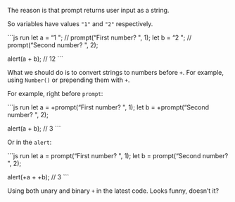 The reason is that prompt returns user input as a string.

So variables have values `"1"` and `"2"` respectively.

\`\`\`js run let a = “1 "; // prompt(“First number? ", 1); let b = “2 "; // prompt(“Second number? ", 2);

alert(a + b); // 12 \`\`\`

What we should do is to convert strings to numbers before `+`. For example, using `Number()` or prepending them with `+`.

For example, right before `prompt`:

\`\`\`js run let a = +prompt(“First number? ", 1); let b = +prompt(“Second number? ", 2);

alert(a + b); // 3 \`\`\`

Or in the `alert`:

\`\`\`js run let a = prompt(“First number? ", 1); let b = prompt(“Second number? ", 2);

alert(+a + +b); // 3 \`\`\`

Using both unary and binary `+` in the latest code. Looks funny, doesn’t it?
